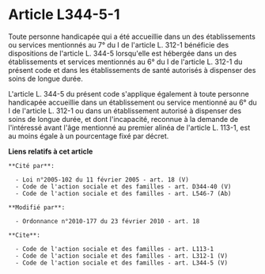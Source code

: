 # Article L344-5-1

Toute personne handicapée qui a été accueillie dans un des établissements ou services mentionnés au 7° du I de l'article L.
312-1 bénéficie des dispositions de l'article L. 344-5 lorsqu'elle est hébergée dans un des établissements et services
mentionnés au 6° du I de l'article L. 312-1 du présent code et dans les établissements de santé autorisés à dispenser des
soins de longue durée. 

L'article L. 344-5 du présent code s'applique également à toute personne handicapée accueillie dans un établissement ou
service mentionné au 6° du I de l'article L. 312-1 ou dans un établissement autorisé à dispenser des soins de longue durée,
et dont l'incapacité, reconnue à la demande de l'intéressé avant l'âge mentionné au premier alinéa de l'article L. 113-1, est
au moins égale à un pourcentage fixé par décret.

**Liens relatifs à cet article**

	**Cité par**:

	  - Loi n°2005-102 du 11 février 2005 - art. 18 (V)
	  - Code de l'action sociale et des familles - art. D344-40 (V)
	  - Code de l'action sociale et des familles - art. L546-7 (Ab)

	**Modifié par**:

	  - Ordonnance n°2010-177 du 23 février 2010 - art. 18

	**Cite**:

	  - Code de l'action sociale et des familles - art. L113-1
	  - Code de l'action sociale et des familles - art. L312-1 (V)
	  - Code de l'action sociale et des familles - art. L344-5 (V)
